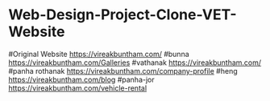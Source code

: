 # Web-Design-Project-Clone-VET-Website
#Original Website https://vireakbuntham.com/ 
#bunna https://vireakbuntham.com/Galleries
#vathanak https://vireakbuntham.com/
#panha rothanak https://vireakbuntham.com/company-profile
#heng https://vireakbuntham.com/blog
#panha-jor https://vireakbuntham.com/vehicle-rental
